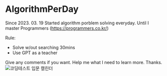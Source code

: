 # AlgorithmPerDay
Since 2023. 03. 19 Started algorithm porblem solving everyday. Until I master Programmers (https://programmers.co.kr/)

Rule:
- Solve  w/out searching 30mins
- Use GPT as a teacher

Give any comments if you want. 
Help me what I need to learn more.
Thanks.
![코딩테스트 입문 캘린더](https://user-images.githubusercontent.com/74089191/232176917-ab14f0d8-3aa3-41fd-8cd7-0e4ee444c20c.png)
